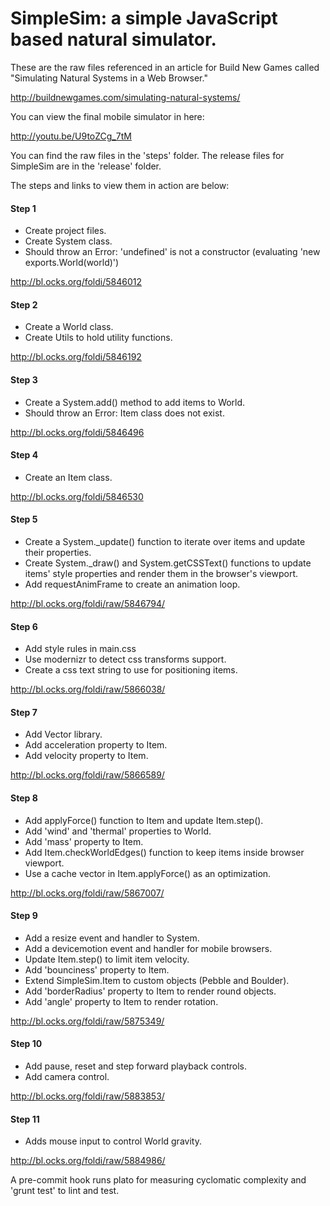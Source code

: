 # SimpleSim: a simple JavaScript based natural simulator.

These are the raw files referenced in an article for Build New Games called "Simulating Natural Systems in a Web Browser."

http://buildnewgames.com/simulating-natural-systems/

You can view the final mobile simulator in here:

http://youtu.be/U9toZCg_7tM

You can find the raw files in the 'steps' folder. The release files for SimpleSim are in the 'release' folder.

The steps and links to view them in action are below:

#### Step 1

* Create project files.
* Create System class.
* Should throw an Error: 'undefined' is not a constructor (evaluating 'new exports.World(world)')

http://bl.ocks.org/foldi/5846012


#### Step 2

* Create a World class.
* Create Utils to hold utility functions.

http://bl.ocks.org/foldi/5846192


#### Step 3

* Create a System.add() method to add items to World.
* Should throw an Error: Item class does not exist.

http://bl.ocks.org/foldi/5846496


#### Step 4

* Create an Item class.

http://bl.ocks.org/foldi/5846530


#### Step 5

* Create a System._update() function to iterate over items and update their properties.
* Create System._draw() and System.getCSSText() functions to update items' style properties and render them in the browser's viewport.
* Add requestAnimFrame to create an animation loop.

http://bl.ocks.org/foldi/raw/5846794/


#### Step 6

* Add style rules in main.css
* Use modernizr to detect css transforms support.
* Create a css text string to use for positioning items.

http://bl.ocks.org/foldi/raw/5866038/


#### Step 7

* Add Vector library.
* Add acceleration property to Item.
* Add velocity property to Item.

http://bl.ocks.org/foldi/raw/5866589/


#### Step 8

* Add applyForce() function to Item and update Item.step().
* Add 'wind' and 'thermal' properties to World.
* Add 'mass' property to Item.
* Add Item.checkWorldEdges() function to keep items inside browser viewport.
* Use a cache vector in Item.applyForce() as an optimization.

http://bl.ocks.org/foldi/raw/5867007/


#### Step 9

* Add a resize event and handler to System.
* Add a devicemotion event and handler for mobile browsers.
* Update Item.step() to limit item velocity.
* Add 'bounciness' property to Item.
* Extend SimpleSim.Item to custom objects (Pebble and Boulder).
* Add 'borderRadius' property to Item to render round objects.
* Add 'angle' property to Item to render rotation.

http://bl.ocks.org/foldi/raw/5875349/


#### Step 10

* Add pause, reset and step forward playback controls.
* Add camera control.

http://bl.ocks.org/foldi/raw/5883853/


#### Step 11

* Adds mouse input to control World gravity.

http://bl.ocks.org/foldi/raw/5884986/



A pre-commit hook runs plato for measuring cyclomatic complexity and 'grunt test' to lint and test.
